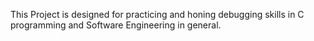 This Project is designed for practicing and honing debugging skills in C programming
and Software Engineering in general.
